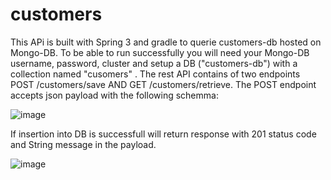 # customers
 
This APi is built with Spring 3 and gradle to querie customers-db hosted on Mongo-DB. To be able to run successfully you will need your Mongo-DB username, password, cluster and setup a DB ("customers-db") with a collection named "cusomers" . The rest API contains of two endpoints POST /customers/save AND GET /customers/retrieve. 
The POST endpoint accepts json payload with the following schemma:

![image](https://github.com/segovelo/customers/assets/44499182/a5629389-606c-4869-868e-ad0752cb1a29)

If insertion into DB is successfull will return response with 201 status code and String message in the payload.

![image](https://github.com/segovelo/customers/assets/44499182/334caaca-1f45-42d5-ae33-d08e310db675)



